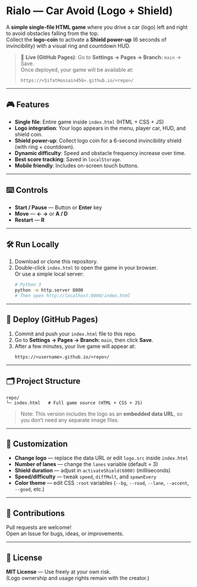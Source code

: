 # Rialo — Car Avoid (Logo + Shield)

A **simple single-file HTML game** where you drive a car (logo) left and right to avoid obstacles falling from the top.  
Collect the **logo-coin** to activate a **Shield power-up** (6 seconds of invincibility) with a visual ring and countdown HUD.

> 🔗 **Live (GitHub Pages)**: Go to **Settings → Pages → Branch:** `main` → Save.  
> Once deployed, your game will be available at:
> ```
> https://<SifatHossain456>.github.io/<repo>/
> ```

---

## 🎮 Features
- **Single file**: Entire game inside `index.html` (HTML + CSS + JS)
- **Logo integration**: Your logo appears in the menu, player car, HUD, and shield coin.
- **Shield power-up**: Collect logo coin for a 6-second invincibility shield (with ring + countdown).
- **Dynamic difficulty**: Speed and obstacle frequency increase over time.
- **Best score tracking**: Saved in `localStorage`.
- **Mobile friendly**: Includes on-screen touch buttons.

---

## ⌨️ Controls
- **Start / Pause** — Button or **Enter** key  
- **Move** — **← →** or **A / D**  
- **Restart** — **R**

---

## 🛠️ Run Locally
1. Download or clone this repository.
2. Double-click `index.html` to open the game in your browser.  
   Or use a simple local server:
   ```bash
   # Python 3
   python -m http.server 8000
   # Then open http://localhost:8000/index.html
   ```

---

## 🚀 Deploy (GitHub Pages)
1. Commit and push your `index.html` file to this repo.  
2. Go to **Settings → Pages → Branch:** `main`, then click **Save**.  
3. After a few minutes, your live game will appear at:
   ```
   https://<username>.github.io/<repo>/
   ```

---

## 🗂️ Project Structure
```
repo/
└─ index.html   # Full game source (HTML + CSS + JS)
```
> Note: This version includes the logo as an **embedded data URL**, so you don’t need any separate image files.

---

## 🧩 Customization
- **Change logo** — replace the data URL or edit `logo.src` inside `index.html`
- **Number of lanes** — change the `lanes` variable (default = 3)
- **Shield duration** — adjust in `activateShield(6000)` (milliseconds)
- **Speed/difficulty** — tweak `speed`, `diffMult`, and `spawnEvery`
- **Color theme** — edit CSS `:root` variables (`--bg`, `--road`, `--lane`, `--accent`, `--good`, etc.)

---

## 🤝 Contributions
Pull requests are welcome!  
Open an Issue for bugs, ideas, or improvements.

---

## 📜 License
**MIT License** — Use freely at your own risk.  
(Logo ownership and usage rights remain with the creator.)
